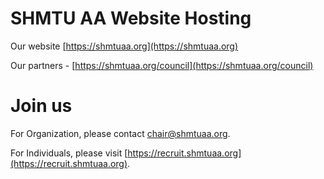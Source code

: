 # SHMTU AA Website Hosting

Our website  [https://shmtuaa.org](https://shmtuaa.org)

Our partners - [https://shmtuaa.org/council](https://shmtuaa.org/council)

# Join us

For Organization, please contact [chair@shmtuaa.org](mailto:chair@shmtuaa.org).

For Individuals, please visit [https://recruit.shmtuaa.org](https://recruit.shmtuaa.org).
